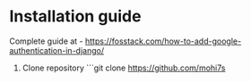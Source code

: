 # Installation guide

Complete guide at - https://fosstack.com/how-to-add-google-authentication-in-django/

1) Clone repository ```git clone https://github.com/mohi7s